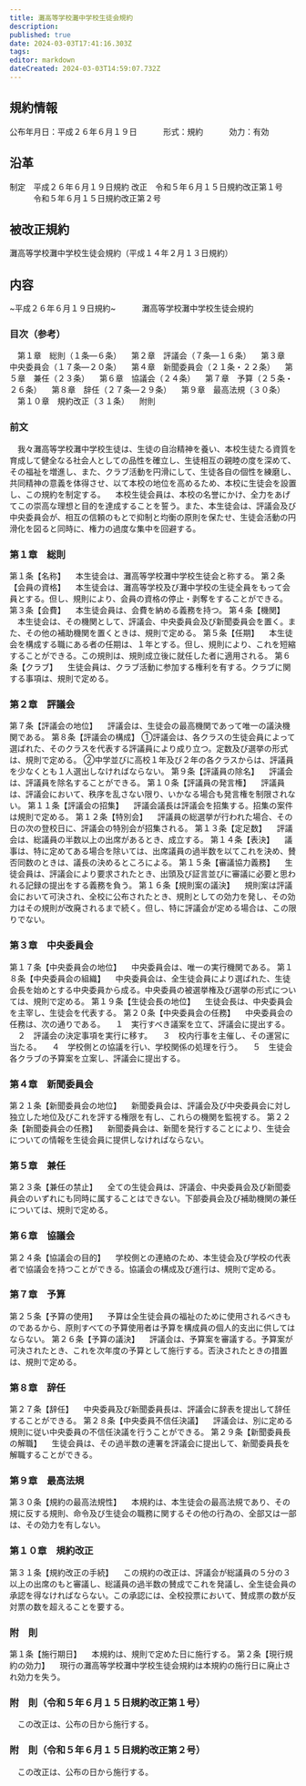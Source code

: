 ```yaml
---
title: 灘高等学校灘中学校生徒会規約
description: 
published: true
date: 2024-03-03T17:41:16.303Z
tags: 
editor: markdown
dateCreated: 2024-03-03T14:59:07.732Z
---
```


## 規約情報
公布年月日：平成２６年６月１９日
　　　形式：規約
　　　効力：有効
## 沿革
制定　平成２６年６月１９日規約
改正　令和５年６月１５日規約改正第１号
　　　令和５年６月１５日規約改正第２号
## 被改正規約
灘高等学校灘中学校生徒会規約（平成１４年２月１３日規約）
## 内容
~平成２６年６月１９日規約~
　　　灘高等学校灘中学校生徒会規約
### 目次（参考）
&emsp;第１章　総則（１条―６条）
　第２章　評議会（７条―１６条）
　第３章　中央委員会（１７条―２０条）
　第４章　新聞委員会（２１条・２２条）
　第５章　兼任（２３条）
　第６章　協議会（２４条）
　第７章　予算（２５条・２６条）
　第８章　辞任（２７条―２９条）
　第９章　最高法規（３０条）
　第１０章　規約改正（３１条）
　附則
### 前文
&emsp;我々灘高等学校灘中学校生徒は、生徒の自治精神を養い、本校生徒たる資質を育成して健全なる社会人としての品性を確立し、生徒相互の親睦の度を深めて、その福祉を増進し、また、クラブ活動を円滑にして、生徒各自の個性を練磨し、共同精神の意義を体得させ、以て本校の地位を高めるため、本校に生徒会を設置し、この規約を制定する。
　本校生徒会員は、本校の名誉にかけ、全力をあげてこの崇高な理想と目的を達成することを誓う。また、本生徒会は、評議会及び中央委員会が、相互の信頼のもとで抑制と均衡の原則を保たせ、生徒会活動の円滑化を図ると同時に、権力の過度な集中を回避する。
### 第１章　総則
第１条【名称】
　本生徒会は、灘高等学校灘中学校生徒会と称する。
第２条【会員の資格】
　本生徒会は、灘高等学校及び灘中学校の生徒全員をもって会員とする。但し、規則により、会員の資格の停止・剥奪をすることができる。
第３条【会費】
　本生徒会員は、会費を納める義務を持つ。
第４条【機関】
　本生徒会は、その機関として、評議会、中央委員会及び新聞委員会を置く。また、その他の補助機関を置くときは、規則で定める。
第５条【任期】
　本生徒会を構成する職にある者の任期は、１年とする。但し、規則により、これを短縮することができる。この規則は、規則成立後に就任した者に適用される。
第６条【クラブ】
　生徒会員は、クラブ活動に参加する権利を有する。クラブに関する事項は、規則で定める。
### 第２章　評議会
第７条【評議会の地位】
　評議会は、生徒会の最高機関であって唯一の議決機関である。
第８条【評議会の構成】
①評議会は、各クラスの生徒会員によって選ばれた、そのクラスを代表する評議員により成り立つ。定数及び選挙の形式は、規則で定める。
②中学並びに高校１年及び２年の各クラスからは、評議員を少なくとも１人選出しなければならない。
第９条【評議員の除名】
　評議会は、評議員を除名することができる。
第１０条【評議員の発言権】
　評議員は、評議会において、秩序を乱さない限り、いかなる場合も発言権を制限されない。
第１１条【評議会の招集】
　評議会議長は評議会を招集する。招集の案件は規則で定める。
第１２条【特別会】
　評議員の総選挙が行われた場合、その日の次の登校日に、評議会の特別会が招集される。
第１３条【定足数】
　評議会は、総議員の半数以上の出席があるとき、成立する。
第１４条【表決】
　議事は、特に定めてある場合を除いては、出席議員の過半数を以てこれを決め、賛否同数のときは、議長の決めるところによる。
第１５条【審議協力義務】
　生徒会員は、評議会により要求されたとき、出頭及び証言並びに審議に必要と思われる記録の提出をする義務を負う。
第１６条【規則案の議決】
　規則案は評議会において可決され、全校に公布されたとき、規則としての効力を発し、その効力はその規則が改廃されるまで続く。但し、特に評議会が定める場合は、この限りでない。
### 第３章　中央委員会
第１７条【中央委員会の地位】
　中央委員会は、唯一の実行機関である。
第１８条【中央委員会の組織】
　中央委員会は、全生徒会員により選ばれた、生徒会長を始めとする中央委員から成る。中央委員の被選挙権及び選挙の形式については、規則で定める。
第１９条【生徒会長の地位】
　生徒会長は、中央委員会を主宰し、生徒会を代表する。
第２０条【中央委員会の任務】
　中央委員会の任務は、次の通りである。
　１　実行すべき議案を立て、評議会に提出する。
　２　評議会の決定事項を実行に移す。
　３　校内行事を主催し、その運営に当たる。
　４　学校側との協議を行い、学校関係の処理を行う。
　５　生徒会各クラブの予算案を立案し、評議会に提出する。
### 第４章　新聞委員会
第２１条【新聞委員会の地位】
　新聞委員会は、評議会及び中央委員会に対し独立した地位及びこれを評する権限を有し、これらの機関を監視する。
第２２条【新聞委員会の任務】
　新聞委員会は、新聞を発行することにより、生徒会についての情報を生徒会員に提供しなければならない。
### 第５章　兼任
第２３条【兼任の禁止】
　全ての生徒会員は、評議会、中央委員会及び新聞委員会のいずれにも同時に属することはできない。下部委員会及び補助機関の兼任については、規則で定める。
### 第６章　協議会
第２４条【協議会の目的】
　学校側との連絡のため、本生徒会及び学校の代表者で協議会を持つことができる。協議会の構成及び進行は、規則で定める。
### 第７章　予算
第２５条【予算の使用】
　予算は全生徒会員の福祉のために使用されるべきものであるから、原則すべての予算使用者は予算を構成員の個人的支出に供してはならない。
第２６条【予算の議決】
　評議会は、予算案を審議する。予算案が可決されたとき、これを次年度の予算として施行する。否決されたときの措置は、規則で定める。
### 第８章　辞任
第２７条【辞任】
　中央委員及び新聞委員長は、評議会に辞表を提出して辞任することができる。
第２８条【中央委員不信任決議】
　評議会は、別に定める規則に従い中央委員の不信任決議を行うことができる。
第２９条【新聞委員長の解職】
　生徒会員は、その過半数の連署を評議会に提出して、新聞委員長を解職することができる。
### 第９章　最高法規
第３０条【規約の最高法規性】
　本規約は、本生徒会の最高法規であり、その規に反する規則、命令及び生徒会の職務に関するその他の行為の、全部又は一部は、その効力を有しない。
### 第１０章　規約改正
第３１条【規約改正の手続】
　この規約の改正は、評議会が総議員の５分の３以上の出席のもと審議し、総議員の過半数の賛成でこれを発議し、全生徒会員の承認を得なければならない。この承認には、全校投票において、賛成票の数が反対票の数を超えることを要する。
### 附　則
第１条【施行期日】
　本規約は、規則で定めた日に施行する。
第２条【現行規約の効力】
　現行の灘高等学校灘中学校生徒会規約は本規約の施行日に廃止され効力を失う。
### 附　則（令和５年６月１５日規約改正第１号）
&emsp;この改正は、公布の日から施行する。
### 附　則（令和５年６月１５日規約改正第２号）
&emsp;この改正は、公布の日から施行する。